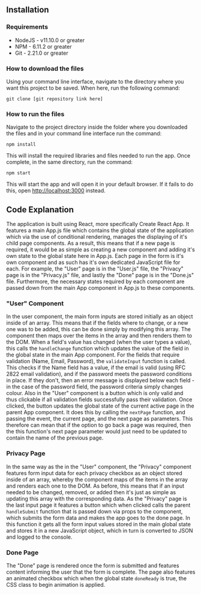 ## Installation

### Requirements

-   NodeJS - v11.10.0 or greater
-   NPM - 6.11.2 or greater
-   Git - 2.21.0 or greater

### How to download the files

Using your command line interface, navigate to the directory where you want this project to be saved. When here, run the following command:

`git clone [git repository link here]`

### How to run the files

Navigate to the project directory inside the folder where you downloaded the files and in your command line interface run the command:

`npm install`

This will install the required libraries and files needed to run the app. Once complete, in the same directory, run the command:

`npm start`

This will start the app and will open it in your default browser. If it fails to do this, open [http://localhost:3000](http://localhost:3000) instead.

## Code Explanation

The application is built using React, more specifically Create React App. It features a main App.js file which contains the global state of the application which via the use of conditional rendering, manages the displaying of it's child page components. As a result, this means that if a new page is required, it would be as simple as creating a new component and adding it's own state to the global state here in App.js.
Each page in the form is it's own component and as such has it's own dedicated JavaScript file for each. For example, the "User" page is in the "User.js" file, the "Privacy" page is in the "Privacy.js" file, and lastly the "Done" page is in the "Done.js" file. Furthermore, the necessary states required by each component are passed down from the main App component in App.js to these components.

### "User" Component

In the user component, the main form inputs are stored initially as an object inside of an array. This means that if the fields where to change, or a new one was to be added, this can be done simply by modifying this array. The component then maps over the items in the array and then renders them to the DOM. When a field's value has changed (when the user types a value), this calls the `handleChange` function which updates the value of the field in the global state in the main App component.
For the fields that require validation (Name, Email, Password), the `validateInput` function is called. This checks if the Name field has a value, if the email is valid (using RFC 2822 email validation), and if the password meets the password conditions in place. If they don't, then an error message is displayed below each field - in the case of the password field, the password criteria simply changes colour.
Also in the "User" component is a button which is only valid and thus clickable if all validation fields successfully pass their validation. Once clicked, the button updates the global state of the current active page in the parent App component. It does this by calling the `nextPage` function, and passing the event, the current page, and the next page as parameters. This therefore can mean that if the option to go back a page was required, then the this function's next page parameter would just need to be updated to contain the name of the previous page.

### Privacy Page

In the same way as the in the "User" component, the "Privacy" component features form input data for each privacy checkbox as an object stored inside of an array, whereby the component maps of the items in the array and renders each one to the DOM. As before, this means that if an input needed to be changed, removed, or added then it's just as simple as updating this array with the corresponding data.
As the "Privacy" page is the last input page it features a button which when clicked calls the parent `handleSubmit` function that is passed down via props to the component, which submits the form data and makes the app goes to the done page. In this function it gets all the form input values stored in the main global state and stores it in a new JavaScript object, which in turn is converted to JSON and logged to the console.

### Done Page

The "Done" page is rendered once the form is submitted and features content informing the user that the form is complete. The page also features an animated checkbox which when the global state `doneReady` is true, the CSS class to begin animation is applied.
